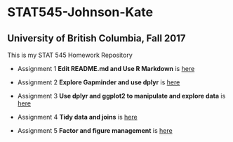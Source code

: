# STAT545-Johnson-Kate
## University of British Columbia, Fall 2017

This is my STAT 545 Homework Repository

- Assignment 1 **Edit README.md and Use R Markdown** is [here](https://github.com/KateJohnson/STAT545-hw-Johnson-Kate/tree/master/hw01_GitHub_test_drive)

- Assignment 2 **Explore Gapminder and use dplyr** is [here](https://github.com/KateJohnson/STAT545-hw-Johnson-Kate/blob/master/hw02-Dplyr/Gapminder_exploration.md)

- Assignment 3 **Use dplyr and ggplot2 to manipulate and explore data** is [here](https://github.com/KateJohnson/STAT545-hw-Johnson-Kate/blob/master/hw03-Dplyr_ggplot/Gapminder_exploration_cont.md)

- Assignment 4 **Tidy data and joins** is [here](https://github.com/KateJohnson/STAT545-hw-Johnson-Kate/blob/master/hw04-Merges_joins/Gapminder_merges_joins.md)

- Assignment 5 **Factor and figure management** is [here](https://github.com/KateJohnson/STAT545-hw-Johnson-Kate/blob/master/hw05-Factors/Factor_figure_management.md)
